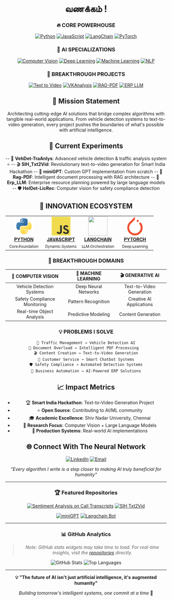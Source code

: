 <div align="center">

# வணக்கம் !

<div align="center">

### 🔥 **CORE POWERHOUSE**
<a href="https://www.python.org/about/" target="_blank"><img src="https://img.shields.io/badge/Python-FFD43B?style=for-the-badge&logo=python&logoColor=blue" alt="Python"></a> <a href="https://developer.mozilla.org/en-US/docs/Web/JavaScript/Guide/Introduction" target="_blank"><img src="https://img.shields.io/badge/JavaScript-F7DF1E?style=for-the-badge&logo=javascript&logoColor=black" alt="JavaScript"></a> <a href="https://python.langchain.com/docs/get_started/introduction" target="_blank"><img src="https://img.shields.io/badge/LangChain-1C3C3C?style=for-the-badge&logo=langchain&logoColor=white" alt="LangChain"></a> <a href="https://pytorch.org/get-started/locally/" target="_blank"><img src="https://img.shields.io/badge/PyTorch-EE4C2C?style=for-the-badge&logo=pytorch&logoColor=white" alt="PyTorch"></a>

### 🧠 **AI SPECIALIZATIONS**
<a href="https://opencv.org/about/" target="_blank"><img src="https://img.shields.io/badge/Computer_Vision-FF6B6B?style=for-the-badge&logo=opencv&logoColor=white" alt="Computer Vision"></a> <a href="https://www.tensorflow.org/learn" target="_blank"><img src="https://img.shields.io/badge/Deep_Learning-4ECDC4?style=for-the-badge&logo=tensorflow&logoColor=white" alt="Deep Learning"></a> <a href="https://scikit-learn.org/stable/getting_started.html" target="_blank"><img src="https://img.shields.io/badge/Machine_Learning-45B7D1?style=for-the-badge&logo=scikit-learn&logoColor=white" alt="Machine Learning"></a> <a href="https://spacy.io/usage/spacy-101" target="_blank"><img src="https://img.shields.io/badge/NLP-96CEB4?style=for-the-badge&logo=spacy&logoColor=white" alt="NLP"></a>

### 🚀 **BREAKTHROUGH PROJECTS**
<a href="https://github.com/ThiruDeepak2311/SIH_Txt2Vid" target="_blank"><img src="https://img.shields.io/badge/Text_to_Video-FF9F43?style=for-the-badge&logo=video&logoColor=white" alt="Text to Video"></a> <a href="https://github.com/ThiruDeepak2311/VKanalysis" target="_blank"><img src="https://img.shields.io/badge/VKAnalysis-6C5CE7?style=for-the-badge&logo=analytics&logoColor=white" alt="VKAnalysis"></a> <a href="https://github.com/ThiruDeepak2311/Rag-PDF" target="_blank"><img src="https://img.shields.io/badge/RAG--PDF-FD79A8?style=for-the-badge&logo=database&logoColor=white" alt="RAG-PDF"></a> <a href="https://github.com/ThiruDeepak2311/Erp_LLM" target="_blank"><img src="https://img.shields.io/badge/ERP_LLM-00B894?style=for-the-badge&logo=enterprise&logoColor=white" alt="ERP LLM"></a>

</div>

## 🎯 Mission Statement
Architecting cutting-edge AI solutions that bridge complex algorithms with tangible real-world applications. From vehicle detection systems to text-to-video generation, every project pushes the boundaries of what's possible with artificial intelligence.

## 🔬 Current Experiments
-- 🚗 **VehDet-TraAnlys**: Advanced vehicle detection & traffic analysis system ⭐
-- 🎬 **SIH_Txt2Vid**: Revolutionary text-to-video generation for Smart India Hackathon
-- 🤖 **miniGPT**: Custom GPT implementation from scratch
-- 📄 **Rag-PDF**: Intelligent document processing with RAG architecture
-- 🏢 **Erp_LLM**: Enterprise resource planning powered by large language models
-- 🛡️ **HelDet-LicRec**: Computer vision for safety compliance detection

## 🌟 **INNOVATION ECOSYSTEM**

<table align="center">
<tr>
<td align="center" width="25%">
<a href="https://www.python.org/about/" target="_blank">
<img src="https://raw.githubusercontent.com/devicons/devicon/master/icons/python/python-original.svg" width="60" height="60"/>
<br><strong>PYTHON</strong>
<br><sub>Core Foundation</sub>
</a>
</td>
<td align="center" width="25%">
<a href="https://developer.mozilla.org/en-US/docs/Web/JavaScript/Guide/Introduction" target="_blank">
<img src="https://raw.githubusercontent.com/devicons/devicon/master/icons/javascript/javascript-original.svg" width="60" height="60"/>
<br><strong>JAVASCRIPT</strong>
<br><sub>Dynamic Systems</sub>
</a>
</td>
<td align="center" width="25%">
<a href="https://python.langchain.com/docs/get_started/introduction" target="_blank">
<img src="https://avatars.githubusercontent.com/u/126733545?s=200&v=4" width="60" height="60"/>
<br><strong>LANGCHAIN</strong>
<br><sub>LLM Orchestration</sub>
</a>
</td>
<td align="center" width="25%">
<a href="https://pytorch.org/get-started/locally/" target="_blank">
<img src="https://raw.githubusercontent.com/devicons/devicon/master/icons/pytorch/pytorch-original.svg" width="60" height="60"/>
<br><strong>PYTORCH</strong>
<br><sub>Deep Learning</sub>
</a>
</td>
</tr>
</table>

<div align="center">

### 🚀 **BREAKTHROUGH DOMAINS**

| 🎯 **COMPUTER VISION** | 🧠 **MACHINE LEARNING** | 🎬 **GENERATIVE AI** |
|:---:|:---:|:---:|
| Vehicle Detection Systems | Deep Neural Networks | Text-to-Video Generation |
| Safety Compliance Monitoring | Pattern Recognition | Creative AI Applications |
| Real-time Object Analysis | Predictive Modeling | Content Generation |

</div>

<div align="center">

### 💡 **PROBLEMS I SOLVE**

```
🚗 Traffic Management → Vehicle Detection AI
📄 Document Overload → Intelligent PDF Processing  
🎬 Content Creation → Text-to-Video Generation
🤖 Customer Service → Smart Chatbot Systems
🛡️ Safety Compliance → Automated Detection Systems
🏢 Business Automation → AI-Powered ERP Solutions
```

</div>

## 📈 Impact Metrics
- 🏆 **Smart India Hackathon**: Text-to-Video Generation Project
- ⭐ **Open Source**: Contributing to AI/ML community
- 🎓 **Academic Excellence**: Shiv Nadar University, Chennai
- 🔬 **Research Focus**: Computer Vision + Large Language Models
- 🚀 **Production Systems**: Real-world AI implementations

## 🌐 Connect With The Neural Network
<a href="https://www.linkedin.com/in/deepak-thirukkumaran-758598232/" target="_blank"><img src="https://img.shields.io/badge/LinkedIn-0077B5?style=for-the-badge&logo=linkedin&logoColor=white" alt="LinkedIn"></a>
<a href="mailto:thirudeepak2311@gmail.com" target="_blank"><img src="https://img.shields.io/badge/Email-D14836?style=for-the-badge&logo=gmail&logoColor=white" alt="Email"></a>


*"Every algorithm I write is a step closer to making AI truly beneficial for humanity"*

---

### 🏆 Featured Repositories
<div align="center">

<a href="https://github.com/ThiruDeepak2311/Sentiment_Analysis_on_Call_Transcripts" target="_blank"><img src="https://github-readme-stats.vercel.app/api/pin/?username=ThiruDeepak2311&repo=Sentiment_Analysis_on_Call_Transcripts&theme=tokyonight" alt="Sentiment Analysis on Call Transcripts"></a>
<a href="https://github.com/ThiruDeepak2311/SIH_Txt2Vid" target="_blank"><img src="https://github-readme-stats.vercel.app/api/pin/?username=ThiruDeepak2311&repo=SIH_Txt2Vid&theme=tokyonight" alt="SIH Txt2Vid"></a>

<a href="https://github.com/ThiruDeepak2311/miniGPT" target="_blank"><img src="https://github-readme-stats.vercel.app/api/pin/?username=ThiruDeepak2311&repo=miniGPT&theme=tokyonight" alt="miniGPT"></a>
<a href="https://github.com/ThiruDeepak2311/Langchain_Bot" target="_blank"><img src="https://github-readme-stats.vercel.app/api/pin/?username=ThiruDeepak2311&repo=Langchain_Bot&theme=tokyonight" alt="Langchain Bot"></a>

</div>

---

### 📊 GitHub Analytics
> *Note: GitHub stats widgets may take time to load. For real-time insights, visit the [repositories](https://github.com/ThiruDeepak2311?tab=repositories) directly.*

<div align="center">

![GitHub Stats](https://github-readme-stats.vercel.app/api?username=ThiruDeepak2311&show_icons=true&theme=tokyonight&hide_border=true&count_private=true)
![Top Languages](https://github-readme-stats.vercel.app/api/top-langs/?username=ThiruDeepak2311&layout=compact&theme=tokyonight&hide_border=true)

</div>

---

<div align="center">
  
**💡 "The future of AI isn't just artificial intelligence, it's augmented humanity"**

*Building tomorrow's intelligent systems, one commit at a time* 🚀

</div>
